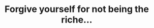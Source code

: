 ---
categories: all_articles
provider_display: explore.noodle.com
provider_name: explore.noodle.com
favicon_url: http://38.media.tumblr.com/avatar_48d8af6f3c57_128.png
title: Forgive yourself for not being the riche...
published: 2014-09-14
source: http://explore.noodle.com/post/96540598678/forgive-yourself-for-not-being-the-richest-the?utm_content=buffer50473&utm_medium=social&utm_source=twitter.com&utm_campaign=buffer
thumbnail: http://assets.tumblr.com/images/og/quote_200.png
---